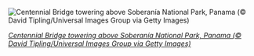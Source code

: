 
![Centennial Bridge towering above Soberanía National Park, Panama (© David Tipling/Universal Images Group via Getty Images)](https://cn.bing.com//th?id=OHR.CentennialBridge_EN-US6155436919_1920x1080.jpg&rf=LaDigue_1920x1080.jpg&pid=hp)

*[Centennial Bridge towering above Soberanía National Park, Panama (© David Tipling/Universal Images Group via Getty Images)](https://www.bing.com/search?q=centennial+bridge+panama&form=hpcapt&filters=HpDate%3a%2220211128_0800%22)*
